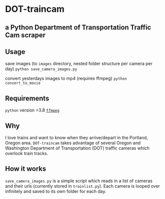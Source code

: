 # DOT-traincam
## a Python Department of Transportation Traffic Cam scraper

## Usage
save images (to `images` directory, nested folder structure per camera per day) 
`python save_camera_images.py`

convert yesterdays images to mp4 (requires ffmpeg)
`python convert_to_movie`

## Requirements

`python` version >3.8
[`ffmpeg`](https://ffmpeg.org/)

## Why

I love trains and want to know when they arrive/depart in the Portland, Oregon area.
`DOT-traincam` takes advantage of several Oregon and Washington Department of Transportation (DOT) traffic cameras which overlook train tracks. 

## How it works

`save_camera_images.py` is a simple script which reads in a list of cameras and their urls (currently stored in `trainlist.py`). Each camera is looped over infinitely and saved to its own folder for each day. 
